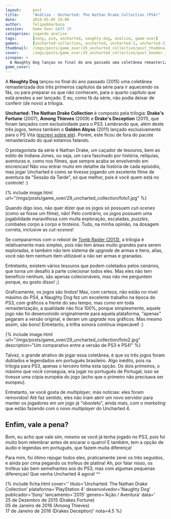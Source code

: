 ```yaml
---
layout:     post
title:      "Análise - Uncharted: The Nathan Drake Collection (PS4)"
date:       2016-05-05 19:00
author:     felipebbarbosa
session:    Game Over &#35 29
categories: jogando analise
tags:       [sony, ps4, uncharted, naughty-dog, analise, game-over]
games:      [uncharted-collection, uncharted, uncharted-2, uncharted-3]
thumbnail:  /imgs/posts/game_over/29_uncharted_collection/post_thumbnail.jpg
cover:      /imgs/posts/game_over/29_uncharted_collection/post_header.jpg
sinopse: >
  A Naughty Dog lançou no final do ano passado uma coletânea remasterizada dos três primeiros capítulos da série para ir aquecendo os fãs, ou para preparar os que não conhecem, para o quarto capítulo que está prestes a ser lançado. E eu, como fã da série, não podia deixar de conferir (de novo) a trilogia.
game_cover:
---
```

A **Naughty Dog** lançou no final do ano passado (2015) uma coletânea remasterizada dos três primeiros capítulos da série para ir aquecendo os fãs, ou para preparar os que não conhecem, para o quarto capítulo que está prestes a ser lançado. E eu, como fã da série, não podia deixar de conferir (de novo) a trilogia.

**Uncharted: The Nathan Drake Collection** é composto pela trilogia: **Drake's Fortune** (2007), **Among Thieves** (2009) e **Drake's Deception** (2011), que foram lançados com exclusividade para o PS3. Lembrando que, além deste três jogos, temos também o **Golden Abyss** (2011) lançado exclusivamente para o PS Vita ([escrevi sobre ele](/jogando/analise/2015/12/10/analise-uncharted-golden-abyss-psvita.html)). Porém, este ficou de fora do pacote remasterizado do qual estamos falando.

O protagonista da série é Nathan Drake, um caçador de tesouros, bem ao estilo de Indiana Jones, ou seja, um cara fascinado por história, relíquias, aventuras e, como nos filmes, que sempre acaba se envolvendo em encrencas! Não vou entrar muito em detalhe da história de cada episódio, mas jogar Uncharted é como se tivesse jogando um excelente filme de aventura da "Sessão da Tarde", só que melhor, pois é você quem está no controle! :)

{% include image.html url="/imgs/posts/game_over/29_uncharted_collection/foto1.jpg" %}

Quando digo isso, não quer dizer que os jogos só possuem *cut-scenes* (como se fosse um filme), não! Pelo contrário, os jogos possuem uma jogabilidade maravilhosa com muita exploração, escaladas, *puzzles*, combates corpo a corpo e tiroteios. Tudo, na minha opinião, na dosagem correta, inclusive as *cut-scenes*!

Se compararmos com o *reboot* de [Tomb Raider (2013)](/jogando/analise/2013/03/29/analise-tomb-raider-ps3.html), a trilogia é relativamente mais simples, pois não tem áreas muito grandes para serem exploradas, e também não tem sistema de *upgrade* de armas e itens, alías, você não tem nenhum item utilizável a não ser armas e granadas.

Entretanto, existem vários tesouros que podem coletados pelos cenários, que torna um desafio à parte colecionar todos eles. Mas eles não tem benefício nenhum, são apenas colecionáveis, mas não me perguntem porque, eu gosto disso! ;)

Graficamente, os jogos são lindos! Mas, com certeza, não estão no nível máximo do PS4, a Naughty Dog fez um excelente trabalho na época do PS3, com gráficos a frente do seu tempo, mas como em toda remasterização, a qualidade não fica 100%, porque simplesmente, aquele jogo não foi desenvolvido originalmente para aquela plataforma, "apenas" pegaram a versão original, e deram um *upgrade* nos gráficos. Mas mesmo assim, são bons! Entretanto, a trilha sonora continua impecável! :)

{% include image.html url="/imgs/posts/game_over/29_uncharted_collection/foto2.jpg" description="Um comparativo entre a versão de PS3 e PS4!" %}

Talvez, o grande atrativo de jogar essa coletânea, é que os três jogos foram dublados e legendados em português brasileiro. Algo inédito, pois na trilogia para PS3, apenas o terceiro tinha esta opção. Os dois primeiros, o máximo que você conseguia, era jogar no português de Portugal, isso se tivesse uma cópia européia do jogo (acho que o primeiro não precisava ser europeu).

Entretanto, se você gosta de *multiplayer*, más notícias: eles foram removidos! Até faz sentido, eles não iriam abrir um novo servidor para manter os jogadores em um jogo já "obsoleto", ainda mais, com o *marketing* que estão fazendo com o novo *multiplayer* do Uncharted 4.

## Enfim, vale a pena?

Bom, eu acho que vale sim, mesmo se você já tenha jogado no PS3, pois foi muito bom relembrar antes de encarar o quatro! E também, tem a opção de áudio e legendas em português, que fazem muita diferença!

Para mim, foi ótimo rejogar todos eles, praticamente zerei os três seguidos, e ainda por cima pegando os troféus de platina! Ah, por falar nisso, os troféus são bem semelhantes aos do PS3, mas com algumas pequenas diferenças! Que venha Uncharted 4 agora! ^^

{% include ficha.html
  cover=''
  titulo='Uncharted: The Nathan Drake Collection'
  plataforma='PlayStation 4'
  desenvolvedor='Naughty Dog'
  publicador='Sony'
  lancamento='2015'
  genero='Ação / Aventura'
  data='<br>25 de Dezembro de 2015 (Drakes Fortune)<br>05 de Janeiro de 2016 (Among Thieves)<br>17 de Janeiro de 2016 (Drakes Deception)'
  nota=4.5 %}
